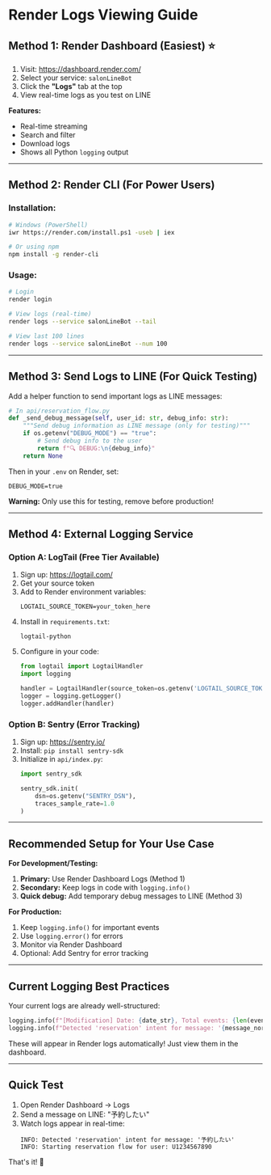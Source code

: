 # Render Logs Viewing Guide

## Method 1: Render Dashboard (Easiest) ⭐

1. Visit: https://dashboard.render.com/
2. Select your service: `salonLineBot`
3. Click the **"Logs"** tab at the top
4. View real-time logs as you test on LINE

**Features:**
- Real-time streaming
- Search and filter
- Download logs
- Shows all Python `logging` output

---

## Method 2: Render CLI (For Power Users)

### Installation:

```bash
# Windows (PowerShell)
iwr https://render.com/install.ps1 -useb | iex

# Or using npm
npm install -g render-cli
```

### Usage:

```bash
# Login
render login

# View logs (real-time)
render logs --service salonLineBot --tail

# View last 100 lines
render logs --service salonLineBot --num 100
```

---

## Method 3: Send Logs to LINE (For Quick Testing)

Add a helper function to send important logs as LINE messages:

```python
# In api/reservation_flow.py
def _send_debug_message(self, user_id: str, debug_info: str):
    """Send debug information as LINE message (only for testing)"""
    if os.getenv("DEBUG_MODE") == "true":
        # Send debug info to the user
        return f"🔍 DEBUG:\n{debug_info}"
    return None
```

Then in your `.env` on Render, set:
```
DEBUG_MODE=true
```

**Warning:** Only use this for testing, remove before production!

---

## Method 4: External Logging Service

### Option A: LogTail (Free Tier Available)

1. Sign up: https://logtail.com/
2. Get your source token
3. Add to Render environment variables:
   ```
   LOGTAIL_SOURCE_TOKEN=your_token_here
   ```
4. Install in `requirements.txt`:
   ```
   logtail-python
   ```
5. Configure in your code:
   ```python
   from logtail import LogtailHandler
   import logging
   
   handler = LogtailHandler(source_token=os.getenv('LOGTAIL_SOURCE_TOKEN'))
   logger = logging.getLogger()
   logger.addHandler(handler)
   ```

### Option B: Sentry (Error Tracking)

1. Sign up: https://sentry.io/
2. Install: `pip install sentry-sdk`
3. Initialize in `api/index.py`:
   ```python
   import sentry_sdk
   
   sentry_sdk.init(
       dsn=os.getenv("SENTRY_DSN"),
       traces_sample_rate=1.0
   )
   ```

---

## Recommended Setup for Your Use Case

**For Development/Testing:**
1. **Primary:** Use Render Dashboard Logs (Method 1)
2. **Secondary:** Keep logs in code with `logging.info()`
3. **Quick debug:** Add temporary debug messages to LINE (Method 3)

**For Production:**
1. Keep `logging.info()` for important events
2. Use `logging.error()` for errors
3. Monitor via Render Dashboard
4. Optional: Add Sentry for error tracking

---

## Current Logging Best Practices

Your current logs are already well-structured:

```python
logging.info(f"[Modification] Date: {date_str}, Total events: {len(events)}")
logging.info(f"Detected 'reservation' intent for message: '{message_normalized}'")
```

These will appear in Render logs automatically! Just view them in the dashboard.

---

## Quick Test

1. Open Render Dashboard → Logs
2. Send a message on LINE: "予約したい"
3. Watch logs appear in real-time:
   ```
   INFO: Detected 'reservation' intent for message: '予約したい'
   INFO: Starting reservation flow for user: U1234567890
   ```

That's it! 🎉

